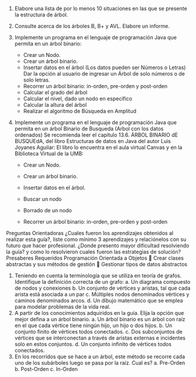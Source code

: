 1. Elabore una lista de por lo menos 10 situaciones en las que se presente la estructura de
árbol.
2. Consulte acerca de los árboles B, B+ y AVL. Elabore un informe.
3. Implemente un programa en el lenguaje de programación Java que permita en un árbol
binario:

    * Crear un Nodo.
    * Crear un árbol binario.
    * Insertar datos en el árbol (Los datos pueden ser Números o Letras) Dar la opción al usuario de ingresar un Árbol de solo números o de solo letras.    
    * Recorrer un árbol binario: in-orden, pre-orden y post-orden    
    * Calcular el grado del árbol  
    * Calcular el nivel, dado un nodo en especifico
    * Calcular la altura del árbol
    * Realizar el algoritmo de Búsqueda en Amplitud

5. Implemente un programa en el lenguaje de programación Java que permita en un árbol Binario de Busqueda (Arbol con los datos ordenados) Se recomienda leer el capitulo 13.6. ÁRBOL BINARIO dE BUSQUEdA, del libro Estructuras de datos en Java del autor Luis Joyanes Aguilar: El libro lo encuentra en el aula virtual Canvas y en la Biblioteca Virtual de la UMB:

    - Crear un Nodo.
    
    - Crear un árbol binario.
    
    - Insertar datos en el árbol.
    
    - Buscar un nodo
    
    - Borrado de un nodo
    
    - Recorrer un árbol binario: in-orden, pre-orden y post-orden

Preguntas Orientadoras
¿Cuales fueron los aprendizajes obtenidos al realizar esta guía?, liste como mínimo 3 aprendizajes y
relaciónelos con su futuro que hacer profesional.
¿Donde presento mayor dificultad resolviendo la guía? y como lo resolvieron cuales fueron las estrategias de solución?
Presaberes Requeridos
Programación Orientada a Objetos
 Crear clases abstractas y sus métodos de gestión
 Gestionar tipos de datos abstractos
1. Teniendo en cuenta la terminología que se utiliza en teoría de grafos. Identifique la definición correcta de un grafo:
a. Un diagrama compuesto de nodos y conexiones
b. Un conjunto de vértices y aristas, tal que cada arista está asociada a un par
c. Múltiples nodos denominados vértices y caminos denominados arcos.
d. Un dibujo matemático que se emplea para modelar problemas de la vida real.
2. A partir de los conocimientos adquiridos en la guía. Elija la opción que mejor defina a un árbol
binario.
a. Un árbol binario es un árbol con raíz en el que cada vértice tiene ningún hijo, un hijo o dos hijos.
b. Un conjunto finito de vértices todos conectados.
c. Dos subconjuntos de vértices que se interconectan a través de aristas externas e
incidentes solo en estos conjuntos.
d. Un conjunto infinito de vértices todos conectados.
3. En los recorridos que se hace a un árbol, este método se recorre cada uno de los
subárboles luego se pasa por la raíz. Cual es?
a. Pre-Orden
b. Post-Orden
c. In-Orden
